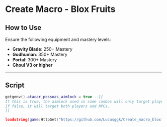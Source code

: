 # Create Macro - Blox Fruits

## How to Use

Ensure the following equipment and mastery levels:

- **Gravity Blade**: 250+ Mastery  
- **Godhuman**: 350+ Mastery  
- **Portal**: 300+ Mastery  
- **Ghoul V3 or higher**

---

## Script

```lua
getgenv().atacar_pessoas_aimlock = true --[[
If this is true, the aimlock used in some combos will only target players.
If false, it will target both players and NPCs.
]]

loadstring(game:HttpGet("https://github.com/Lucasggk/Create_macro_bloxfruits/raw/main/Loader.lua", true))()
